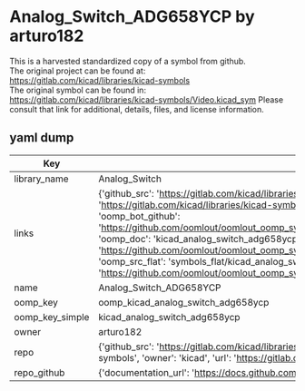 # Analog_Switch_ADG658YCP by arturo182  
This is a harvested standardized copy of a symbol from github.  
The original project can be found at:  
https://gitlab.com/kicad/libraries/kicad-symbols  
The original symbol can be found in:
https://gitlab.com/kicad/libraries/kicad-symbols/Video.kicad_sym
Please consult that link for additional, details, files, and license information.  
## yaml dump  
| Key | Value |  
| --- | --- |  
| library_name | Analog_Switch |  
| links | {'github_src': 'https://gitlab.com/kicad/libraries/kicad-symbols/Video.kicad_sym', 'github_src_repo': 'https://gitlab.com/kicad/libraries/kicad-symbols', 'oomp_bot': 'kicad_analog_switch_adg658ycp/working', 'oomp_bot_github': 'https://github.com/oomlout/oomlout_oomp_symbol_bot/tree/main/kicad_analog_switch_adg658ycp/working', 'oomp_doc': 'kicad_analog_switch_adg658ycp/working', 'oomp_doc_github': 'https://github.com/oomlout/oomlout_oomp_symbol_doc/tree/main/kicad_analog_switch_adg658ycp/working', 'oomp_src_flat': 'symbols_flat/kicad_analog_switch_adg658ycp/working', 'oomp_src_flat_github': 'https://github.com/oomlout/oomlout_oomp_symbol_src/tree/main/kicad_analog_switch_adg658ycp/working'} |  
| name | Analog_Switch_ADG658YCP |  
| oomp_key | oomp_kicad_analog_switch_adg658ycp |  
| oomp_key_simple | kicad_analog_switch_adg658ycp |  
| owner | arturo182 |  
| repo | {'github_src': 'https://gitlab.com/kicad/libraries/kicad-symbols/Video.kicad_sym', 'name': 'libraries/kicad-symbols', 'owner': 'kicad', 'url': 'https://gitlab.com/kicad/libraries/kicad-symbols'} |  
| repo_github | {'documentation_url': 'https://docs.github.com/rest/repos/repos#get-a-repository', 'message': 'Not Found'} |  

